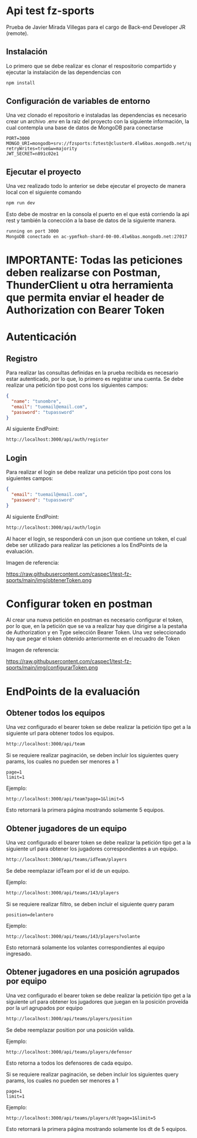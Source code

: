 # Api test fz-sports

Prueba de Javier Mirada Villegas para el cargo de Back-end Developer JR (remote).

## Instalación

Lo primero que se debe realizar es clonar el respositorio compartido y ejecutar la instalación de las dependencias con

```bash
npm install
```

## Configuración de variables de entorno

Una vez clonado el repositorio e instaladas las dependencias es necesario crear un archivo .env en la raíz del proyecto con la siguiente información, la cual contempla una base de datos de MongoDB para conectarse

```env
PORT=3000
MONGO_URI=mongodb+srv://fzsports:fztest@cluster0.4lw6bas.mongodb.net/sports?retryWrites=true&w=majority
JWT_SECRET=n891c02e1
````

## Ejecutar el proyecto

Una vez realizado todo lo anterior se debe ejecutar el proyecto de manera local con el siguiente comando

```bash
npm run dev
```

Esto debe de mostrar en la consola el puerto en el que está corriendo la api rest y también la conección a la base de datos de la siguiente manera.

```bash
running on port 3000
MongoDB conectado en ac-ypmfkoh-shard-00-00.4lw6bas.mongodb.net:27017
```

# IMPORTANTE: Todas las peticiones deben realizarse con Postman, ThunderClient u otra herramienta que permita enviar el header de Authorization con Bearer Token

# Autenticación
## Registro
Para realizar las consultas definidas en la prueba recibida es necesario estar autenticado, por lo que, lo primero es registrar una cuenta.
Se debe realizar una petición tipo post cons los siguientes campos:

```json
{
  "name": "tunombre",
  "email": "tuemail@email.com",
  "password": "tupassword"
}
```

Al siguiente EndPoint:

```bash
http://localhost:3000/api/auth/register
```

## Login
Para realizar el login se debe realizar una petición tipo post cons los siguientes campos:

```json
{
  "email": "tuemail@email.com",
  "password": "tupassword"
}
```

Al siguiente EndPoint:

```bash
http://localhost:3000/api/auth/login
```

Al hacer el login, se responderá con un json que contiene un token, el cual debe ser utilizado para realizar las peticiones a los EndPoints de la evaluación.

Imagen de referencia:

https://raw.githubusercontent.com/caspec1/test-fz-sports/main/img/obtenerToken.png

# Configurar token en postman
Al crear una nueva petición en postman es necesario configurar el token, por lo que, en la petición que se va a realizar hay que dirigirse a la pestaña de Authorization y en Type selección Bearer Token. Una vez seleccionado hay que pegar el token obtenido anteriormente en el recuadro de Token

Imagen de referencia:

https://raw.githubusercontent.com/caspec1/test-fz-sports/main/img/configurarToken.png

# EndPoints de la evaluación
## Obtener todos los equipos

Una vez configurado el bearer token se debe realizar la petición tipo get a la siguiente url para obtener todos los equipos.

```bash
http://localhost:3000/api/team
```

Si se requiere realizar paginación, se deben incluir los siguientes query params, los cuales no pueden ser menores a 1

```url
page=1
limit=1
```

Ejemplo:
```url
http://localhost:3000/api/team?page=1&limit=5

```
Esto retornará la primera página mostrando solamente 5 equipos.

## Obtener jugadores de un equipo

Una vez configurado el bearer token se debe realizar la petición tipo get a la siguiente url para obtener los jugadores correspondientes a un equipo.

```bash
http://localhost:3000/api/teams/idTeam/players
```

Se debe reemplazar idTeam por el id de un equipo.

Ejemplo:

```bash
http://localhost:3000/api/teams/143/players
```

Si se requiere realizar filtro, se deben incluir el siguiente query param

```url
position=delantero
```

Ejemplo:
```url
http://localhost:3000/api/teams/143/players?volante
```

Esto retornará solamente los volantes correspondientes al equipo ingresado.

## Obtener jugadores en una posición agrupados por equipo

Una vez configurado el bearer token se debe realizar la petición tipo get a la siguiente url para obtener los jugadores que juegan en la posición proveída por la url agrupados por equipo

```bash
http://localhost:3000/api/teams/players/position
```

Se debe reemplazar position por una posición valida.

Ejemplo:

```bash
http://localhost:3000/api/teams/players/defensor
```

Esto retorna a todos los defensores de cada equipo.

Si se requiere realizar paginación, se deben incluir los siguientes query params, los cuales no pueden ser menores a 1

```url
page=1
limit=1
```

Ejemplo:
```url
http://localhost:3000/api/teams/players/dt?page=1&limit=5

```
Esto retornará la primera página mostrando solamente los dt de 5 equipos.
